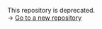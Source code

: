 This repository is deprecated.  
-> [Go to a new repository](https://github.com/gonekng/Verdeterr2)
